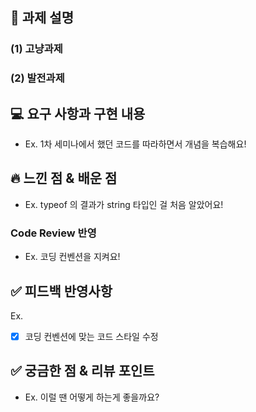 ## 📌 과제 설명
### (1) 고냥과제

### (2) 발전과제

## 💻 요구 사항과 구현 내용 
-  Ex. 1차 세미나에서 했던 코드를 따라하면서 개념을 복습해요!

## 🔥 느낀 점 & 배운 점
- Ex. typeof 의 결과가 string 타입인 걸 처음 알았어요!

### Code Review 반영
- Ex. 코딩 컨벤션을 지켜요!


## ✅ 피드백 반영사항  
Ex.   
- [x] 코딩 컨벤션에 맞는 코드 스타일 수정


## ✅ 궁금한 점 & 리뷰 포인트
- Ex. 이럴 땐 어떻게 하는게 좋을까요? 
